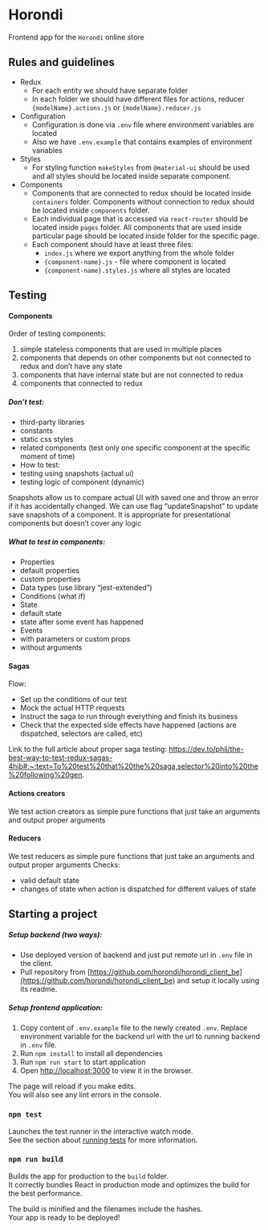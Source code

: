 # Horondi
Frontend app for the `Horondi` online store
## Rules and guidelines
- Redux
    - For each entity we should have separate folder
    - In each folder we should have different files for actions, reducer
      `{modelName}.actions.js` or `{modelName}.reducer.js`
- Configuration
    - Configuration is done via `.env` file where environment
      variables are located
    - Also we have `.env.example` that contains examples of environment
      variables
- Styles
    - For styling function `makeStyles` from `@material-ui`
      should be used and all styles should be located inside separate
      component.
- Components
    - Components that are connected to redux should be located inside
      `containers` folder. Components without connection to redux should
      be located inside `components` folder.
    - Each individual page that is accessed via `react-router`
      should be located inside `pages` folder. All components
      that are used inside particular page should be located inside
      folder for the specific page.
    - Each component should have at least three files:
      - `index.js` where we export anything from the whole folder
      - `{component-name}.js` - file where component is located
      - `{component-name}.styles.js` where all styles are located

## Testing

#### Components
Order of testing components:
1) simple stateless components that are used in multiple places
2) components that depends on other components but not connected to redux and don’t have any state
3) components that have internal state but are not connected to redux
4) components that connected to redux

##### Don’t test:
- third-party libraries
- constants
- static css styles
- related components (test only one specific component at the specific moment of time)
- How to test:
- testing using snapshots (actual ui)
- testing logic of component (dynamic)

Snapshots allow us to compare actual UI with saved one and throw an error if it has accidentally changed. We can use flag “updateSnapshot” to update save snapshots of a component.
It is appropriate for presentational components but doesn’t cover any logic

##### What to test in components:
- Properties
- default properties
- custom properties
- Data types (use library “jest-extended”)
- Conditions (what if)
- State
- default state
- state after some event has happened
- Events
- with parameters or custom props
- without arguments

#### Sagas
Flow:
- Set up the conditions of our test
- Mock the actual HTTP requests
- Instruct the saga to run through everything and finish its business
- Check that the expected side effects have happened (actions are dispatched, selectors are called, etc)

Link to the full article about proper saga testing: https://dev.to/phil/the-best-way-to-test-redux-sagas-4hib#:~:text=To%20test%20that%20the%20saga,selector%20into%20the%20following%20gen.

#### Actions creators
We test action creators as simple pure functions that just take an arguments and output proper arguments

#### Reducers
We test reducers as simple pure functions that just take an arguments and output proper arguments
Checks:
- valid default state
- changes of state when action is dispatched for different values of state 

## Starting a project
##### Setup backend (two ways):
- Use deployed version of backend and just put remote url in `.env` file in the client. 
- Pull repository from [https://github.com/horondi/horondi_client_be](https://github.com/horondi/horondi_client_be)
  and setup it locally using its readme.
##### Setup frontend application:
1) Copy content of `.env.example` file to the newly created `.env`.
   Replace environment variable for the backend url with the url to running backend in `.env` file.
2) Run `npm install` to install all dependencies
3) Run `npm run start` to start application
4) Open [http://localhost:3000](http://localhost:3000) to view it in the browser.

The page will reload if you make edits.<br />
You will also see any lint errors in the console.

### `npm test`

Launches the test runner in the interactive watch mode.<br />
See the section about [running tests](https://facebook.github.io/create-react-app/docs/running-tests) for more information.

### `npm run build`

Builds the app for production to the `build` folder.<br />
It correctly bundles React in production mode and optimizes the build for the best performance.

The build is minified and the filenames include the hashes.<br />
Your app is ready to be deployed!